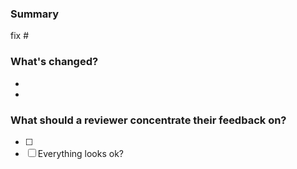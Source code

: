 <!-- Thank you for opening a Pull Request! -->

### Summary
<!-- Describe the purpose of the PR.
Is it fixing a bug or adding a feature? -->

fix #<!-- Enter relevant issue number here -->

### What's changed?
<!-- Describe in more detail what has changed in this section.
We recommend using bullet points. -->

- <!-- Changed item -->
- 

### What should a reviewer concentrate their feedback on?
<!-- You can use this section to request specific types of feedback.
We recommend using check boxes. -->

- [ ] <!-- Enter request for specific feedback here -->
- [ ] Everything looks ok?
